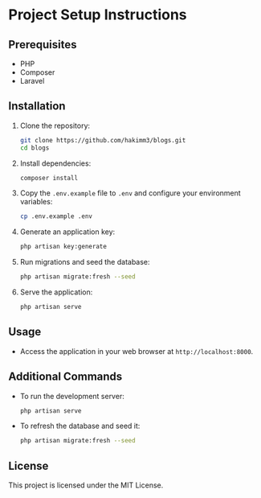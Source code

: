 # Project Setup Instructions

## Prerequisites

- PHP
- Composer
- Laravel

## Installation

1. Clone the repository:
    ```sh
    git clone https://github.com/hakimm3/blogs.git
    cd blogs
    ```

2. Install dependencies:
    ```sh
    composer install
    ```

3. Copy the `.env.example` file to `.env` and configure your environment variables:
    ```sh
    cp .env.example .env
    ```

4. Generate an application key:
    ```sh
    php artisan key:generate
    ```

5. Run migrations and seed the database:
    ```sh
    php artisan migrate:fresh --seed
    ```

6. Serve the application:
    ```sh
    php artisan serve
    ```

## Usage

- Access the application in your web browser at `http://localhost:8000`.

## Additional Commands

- To run the development server:
    ```sh
    php artisan serve
    ```

- To refresh the database and seed it:
    ```sh
    php artisan migrate:fresh --seed
    ```

## License

This project is licensed under the MIT License.